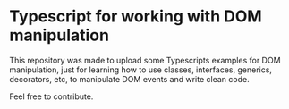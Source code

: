 # Typescript for working with DOM manipulation

This repository was made to upload some Typescripts examples for DOM manipulation, just for learning how to use classes, interfaces, generics, decorators, etc, to manipulate DOM events and write clean code.

Feel free to contribute.
